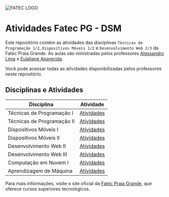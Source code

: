![FATEC LOGO](https://bkpsitecpsnew.blob.core.windows.net/uploadsitecps/sites/151/2024/04/fatec_praia_grande.png)

# Atividades Fatec PG - DSM

Este repositório contém as atividades das disciplinas `Técnicas de Programação 1/2`, `Dispositivos Móveis 1/2` e `Desenvolvimento Web 2/3` da Fatec Praia Grande. As aulas são ministradas pelos professores [Alessandro Lima](https://www.linkedin.com/search/results/all/?heroEntityKey=urn%3Ali%3Afsd_profile%3AACoAABY2Ps0BrRVOrSc4wbgwJfTStyHf-N4y9Wo&keywords=Alessandro%20Lima&origin=ENTITY_SEARCH_HOME_HISTORY&sid=3.) e [Eulaliane Aparecida](https://github.com/Dutragames).

Você pode acessar todas as atividades disponibilizadas pelos professores neste repositório.

## Disciplinas e Atividades

| **Disciplina**             | **Atividade**                                 |
| -------------------------- | --------------------------------------------- |
| Técnicas de Programação I  | [Atividades](Tecnicas_Programacao/1SEMESTRE/) |
| Técnicas de Programação II | [Atividades](Tecnicas_Programacao/2SEMESTRE/) |
| Dispositivos Móveis I      | [Atividades](Mobile/1SEMESTRE/)               |
| Dispositivos Móveis II     | [Atividades](Mobile/2SEMESTRE/)               |
| Desenvolvimento Web II     | [Atividades](Desenvolvimento_Web/2SEMESTRE/)  |
| Desenvolvimento Web III    | [Atividades](Desenvolvimento_Web/3SEMESTRE/)  |
| Computação em Nuvem I      | [Atividades](Cloud/1SEMESTRE/)                |
| Aprendizagem de Máquina    | [Atividades](Machine_Learning//1SEMESTRE/)    |

Para mais informações, visite o site oficial da [Fatec Praia Grande](https://fatecpg.cps.sp.gov.br/), que oferece cursos superiores tecnológicos.

